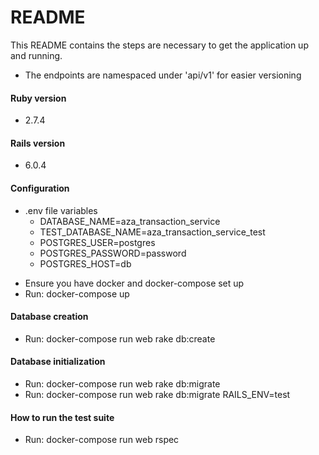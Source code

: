 # README

This README contains the steps are necessary to get the
application up and running.

* The endpoints are namespaced under 'api/v1' for easier versioning

#### Ruby version
  - 2.7.4
#### Rails version
- 6.0.4
#### Configuration
* .env file variables
    - DATABASE_NAME=aza_transaction_service
    - TEST_DATABASE_NAME=aza_transaction_service_test
    - POSTGRES_USER=postgres
    - POSTGRES_PASSWORD=password
    - POSTGRES_HOST=db
- Ensure you have docker and docker-compose set up
- Run: docker-compose up
#### Database creation
  - Run: docker-compose run web rake db:create
#### Database initialization
  - Run: docker-compose run web rake db:migrate
  - Run: docker-compose run web rake db:migrate RAILS_ENV=test
#### How to run the test suite
  - Run: docker-compose run web rspec

